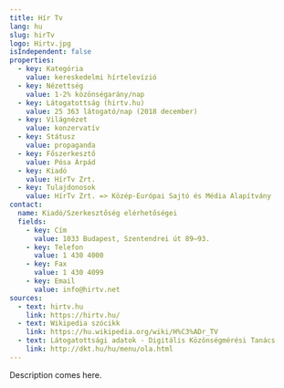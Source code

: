 ```yaml
---
title: Hír Tv
lang: hu
slug: hirTv
logo: Hirtv.jpg
isIndependent: false
properties:
  - key: Kategória
    value: kereskedelmi hírtelevízió
  - key: Nézettség
    value: 1-2% közönségarány/nap
  - key: Látogatottság (hirtv.hu)
    value: 25 363 látogató/nap (2018 december)
  - key: Világnézet
    value: konzervatív
  - key: Státusz
    value: propaganda
  - key: Főszerkesztő
    value: Pósa Árpád
  - key: Kiadó
    value: HírTv Zrt.
  - key: Tulajdonosok
    value: HírTv Zrt. => Közép-Európai Sajtó és Média Alapítvány
contact:
  name: Kiadó/Szerkesztőség elérhetőségei
  fields:
    - key: Cím
      value: 1033 Budapest, Szentendrei út 89–93.
    - key: Telefon
      value: 1 430 4000
    - key: Fax
      value: 1 430 4099
    - key: Email
      value: info@hirtv.net
sources:
  - text: hirtv.hu
    link: https://hirtv.hu/
  - text: Wikipedia szócikk
    link: https://hu.wikipedia.org/wiki/H%C3%ADr_TV
  - text: Látogatottsági adatok - Digitális Közönségmérési Tanács
    link: http://dkt.hu/hu/menu/ola.html 
---
```


Description comes here.